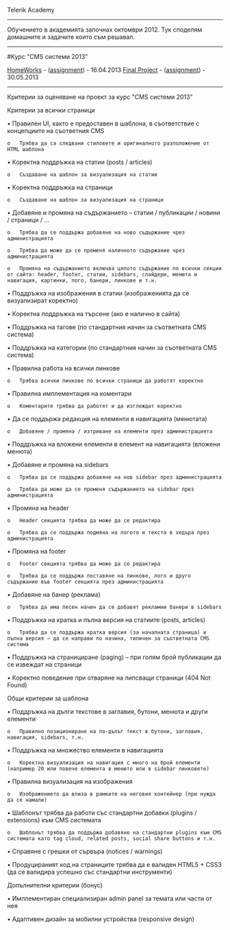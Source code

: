 Telerik Academy

---

Обучението в академията започнах октомври 2012. Тук споделям домашните и задачите които съм решавал.

---

#Курс "CMS системи 2013"

 [HomeWorks](https://github.com/kancho-kanchev/Telerik/tree/master/CMS%20Systems) - ([assignment](https://github.com/kancho-kanchev/Telerik/blob/master/CMS%20Systems/README.md)) - 16.04.2013 
 [Final Project](https://github.com/kancho-kanchev/Telerik-CMS-Course-2013-Final-Project) - ([assignment](https://github.com/kancho-kanchev/Telerik-CMS-Course-2013-Final-Project/tree/master/Project-2)) - 30.05.2013 

---

Критерии за оценяване на проект за курс "CMS системи 2013"

Критерии за всички страници

•	Правилен UI, както е предоставен в шаблона, в съответствие с концепциите на съответния CMS

	o	Трябва да са следвани стиловете и оригиналното разположение от HTML шаблона

•	Коректна поддръжка на статии (posts / articles)

	o	Създаване на шаблон за визуализация на статии

•	Коректна поддръжка на страници

	o	Създаване на шаблон за визуализация на страници

•	Добавяне и промяна на съдържанието – статии / публикации / новини / страници / …

	o	Трябва да се поддържа добавяне на ново съдържание чрез администрацията

	o	Трябва да може да се променя наличното съдържание чрез администрацията

	o	Промяна на съдържанието включва цялото съдържание по всички секции от сайта: header, footer, статии, sidebars, слайдери, менюта и навигация, картинки, лого, банери, линкове и т.н.
	
•	Поддръжка на изображения в статии (изображенията да се визуализират коректно)

•	Коректна поддръжка на търсене (ако е налично в сайта)

•	Поддръжка на тагове (по стандартния начин за съответната CMS система)

•	Поддръжка на категории (по стандартния начин за съответната CMS система)

•	Правилна работа на всички линкове

	o	Трябва всички линкове по всички страници да работят коректно

•	Правилна имплементация на коментари

	o	Коментарите трябва да работят и да изглеждат коректно

•	Да се поддържа редакция на елементи в навигацията (менютата)

	o	Добавяне / промяна / изтриване на елементи през администрацията

•	Поддръжка на вложени елементи в елемент на навигацията (вложени менюта)

•	Добавяне и промяна на sidebars

	o	Трябва да се поддържа добавяне на нов sidebar през администрацията

	o	Трябва да може да се променя съдържанието на sidebar през администрацията

•	Промяна на header

	o	Header секцията трябва да може да се редактира

	o	Трябва да се поддържа подмяна на логото и текста в хедъра през администрацията

•	Промяна на footer

	o	Footer секцията трябва да може да се редактира

	o	Трябва да се поддържа поставяне на линкове, лого и друго съдържание във footer секцията през администрацията

•	Добавяне на банер (реклама)

	o	Трябва да има лесен начин да се добавят рекламни банери в sidebars

•	Поддръжка на кратка и пълна версия на статиите (posts, articles)

	o	Трябва да се поддържа кратка версия (за началната страница) и пълна версия – да се направи по начина, типичен за съответната CMS система

•	Поддръжка на странициране (paging) – при голям брой публикации да се извеждат на страници

•	Коректно поведение при отваряне на липсващи страници (404 Not Found)

Общи критерии за шаблона

•	Поддръжка на дълги текстове в заглавия, бутони, менюта и други елементи

	o	Правилно позициониране на по-дълъг текст в бутони, заглавия, навигация, sidebars, т.н.

•	Поддръжка на множество елементи в навигацията

	o	Коректна визуализация на навигация с много на брой елементи (например 20 или повече елемента в менюто или в sidebar линковете)

•	Правилна визуализация на изображения 

	o	Изображението да влиза в рамките на неговия контейнер (при нужда да се намали)

•	Шаблонът трябва да работи със стандартни добавки (plugins / extensions) към CMS системата

	o	Шаблонът трябва да поддържа добавяне на стандартни plugins към CMS системата като tag cloud, related posts, social share buttons и т.н.

•	Справяне с грешки от сървъра (notices / warnings)

•	Продуцираният код на страниците трябва да е валиден HTML5 + CSS3 (да се валидира успешно със стандартни инструменти)

Допълнителни критерии (бонус)

•	Имплементиран специализиран admin panel за темата или части от нея

•	Адаптивен дизайн за мобилни устройства (responsive design)


